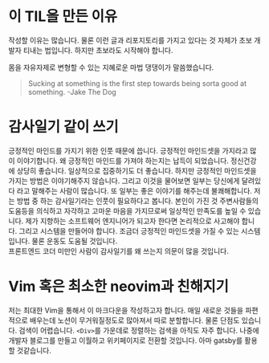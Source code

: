 # 이 TIL을 만든 이유

작성할 이유는 많습니다. 
물론 이런 글과 리포지토리를 가지고 있다는 것 자체가 초보 개발자 티내는 법입니다. 하지만 초보라도 시작해야 합니다.

몸을 자유자제로 변형할 수 있는 지혜로운 마법 댕댕이가 말씀했습니다.

> Sucking at something is the first step towards being sorta good at something.
> -Jake The Dog

# 감사일기 같이 쓰기

긍정적인 마인드를 가지기 위한 인풋 때문에 씁니다. 긍정적인 마인드셋을 가지라고 많이 이야기합니다. 왜 긍정적인 마인드를 가져야 하는지는 납득이 되었습니다. 정신건강에 상당히 좋습니다. 일상적으로 집중하기도 더 좋습니다. 하지만 긍정적인 마인드셋을 가지는 방법은 이야기해주지 않습니다. 그리고 이것을 물어보면 일부는 당신에게 달려있다 라고 말해주는 사람이 많습니다. 또 일부는 좋은 이야기를 해주는데 불쾌해합니다. 저는 방법 중 하는 감사일기라는 인풋이 필요하다고 봅니다. 본인이 가진 것 주변사람들의 도움등을 의식하고 자각하고 고마운 마음을 가지므로써 일상적인 만족도를 높일 수 있습니다. 
제가 지향하는 소프트웨어 엔지니어가 되고자 한다면 논리적으로 사고해야 합니다. 그리고 시스템을 만들어야 합니다. 조금더 긍정적인 마인드셋을 가질 수 있는 시스템입니다. 물론 운동도 도움될 것입니다.  
프론트엔드 코더 미만인 사람이 감사일기를 왜 쓰는지 의문이 많을 것입니다.

# Vim 혹은 최소한 neovim과 친해지기

저는 최대한 Vim을 통해서 이 마크다운을 작성하고자 합니다. 매일 새로운 것들을 파편적으로 배우는데 노션이 무거워질정도로 많아져서 따로 분할합니다. 물론 단점도 있습니다. 검색이 어렵습니다. `<Div>`를 가운데로 정렬하는 검색을 아직도 자주 합니다. 나중에 개발자 블로그를 만들고 이월하고 위키페이지로 전환할 것입니다. 아마 gatsby를 활용할 것같습니다. 




